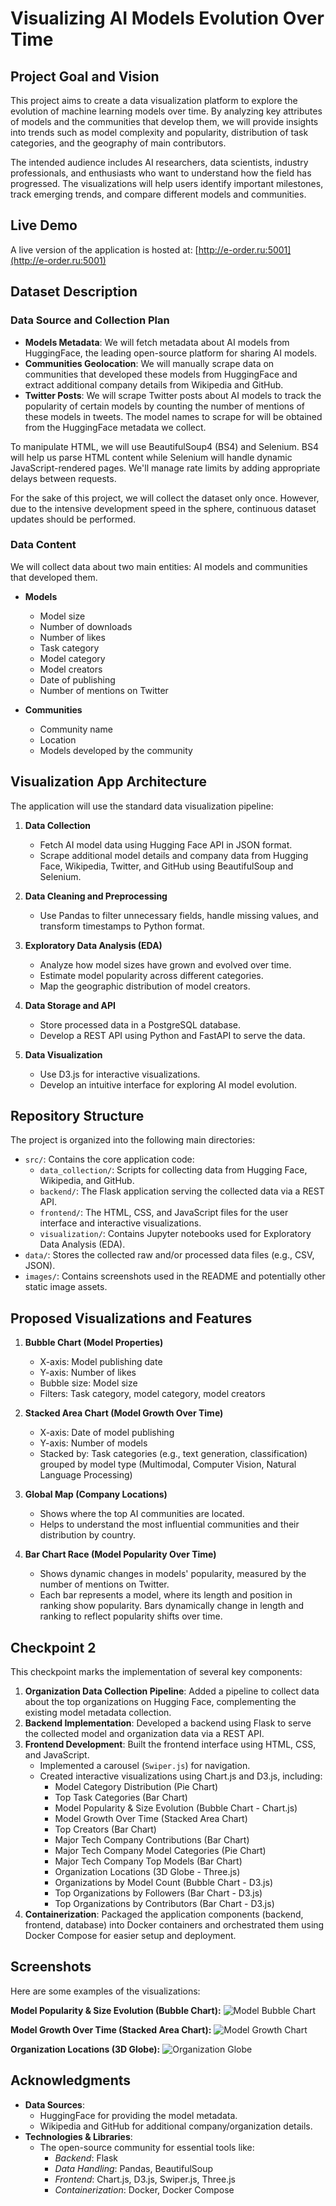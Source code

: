 # Visualizing AI Models Evolution Over Time

## Project Goal and Vision

This project aims to create a data visualization platform to explore the evolution of machine learning models over time. By analyzing key attributes of models and the communities that develop them, we will provide insights into trends such as model complexity and popularity, distribution of task categories, and the geography of main contributors.

The intended audience includes AI researchers, data scientists, industry professionals, and enthusiasts who want to understand how the field has progressed. The visualizations will help users identify important milestones, track emerging trends, and compare different models and communities.

## Live Demo

A live version of the application is hosted at: [http://e-order.ru:5001](http://e-order.ru:5001)

## Dataset Description

### Data Source and Collection Plan

- **Models Metadata**: We will fetch metadata about AI models from HuggingFace, the leading open-source platform for sharing AI models.
- **Communities Geolocation**: We will manually scrape data on communities that developed these models from HuggingFace and extract additional company details from Wikipedia and GitHub.
- **Twitter Posts**: We will scrape Twitter posts about AI models to track the popularity of certain models by counting the number of mentions of these models in tweets. The model names to scrape for will be obtained from the HuggingFace metadata we collect.

To manipulate HTML, we will use BeautifulSoup4 (BS4) and Selenium. BS4 will help us parse HTML content while Selenium will handle dynamic JavaScript-rendered pages. We'll manage rate limits by adding appropriate delays between requests.

For the sake of this project, we will collect the dataset only once. However, due to the intensive development speed in the sphere, continuous dataset updates should be performed.

### Data Content

We will collect data about two main entities: AI models and communities that developed them.

- **Models**
  - Model size
  - Number of downloads
  - Number of likes
  - Task category
  - Model category
  - Model creators
  - Date of publishing
  - Number of mentions on Twitter

- **Communities**
  - Community name
  - Location
  - Models developed by the community

## Visualization App Architecture

The application will use the standard data visualization pipeline:

1. **Data Collection**
   - Fetch AI model data using Hugging Face API in JSON format.
   - Scrape additional model details and company data from Hugging Face, Wikipedia, Twitter, and GitHub using BeautifulSoup and Selenium.

2. **Data Cleaning and Preprocessing**
   - Use Pandas to filter unnecessary fields, handle missing values, and transform timestamps to Python format.

3. **Exploratory Data Analysis (EDA)**
   - Analyze how model sizes have grown and evolved over time.
   - Estimate model popularity across different categories.
   - Map the geographic distribution of model creators.

4. **Data Storage and API**
   - Store processed data in a PostgreSQL database.
   - Develop a REST API using Python and FastAPI to serve the data.

5. **Data Visualization**
   - Use D3.js for interactive visualizations.
   - Develop an intuitive interface for exploring AI model evolution.

## Repository Structure

The project is organized into the following main directories:

-   `src/`: Contains the core application code:
    -   `data_collection/`: Scripts for collecting data from Hugging Face, Wikipedia, and GitHub.
    -   `backend/`: The Flask application serving the collected data via a REST API.
    -   `frontend/`: The HTML, CSS, and JavaScript files for the user interface and interactive visualizations.
    -   `visualization/`: Contains Jupyter notebooks used for Exploratory Data Analysis (EDA).
-   `data/`: Stores the collected raw and/or processed data files (e.g., CSV, JSON).
-   `images/`: Contains screenshots used in the README and potentially other static image assets.

## Proposed Visualizations and Features

1. **Bubble Chart (Model Properties)**
   - X-axis: Model publishing date
   - Y-axis: Number of likes
   - Bubble size: Model size
   - Filters: Task category, model category, model creators

2. **Stacked Area Chart (Model Growth Over Time)**
   - X-axis: Date of model publishing
   - Y-axis: Number of models
   - Stacked by: Task categories (e.g., text generation, classification) grouped by model type (Multimodal, Computer Vision, Natural Language Processing)

3. **Global Map (Company Locations)**
   - Shows where the top AI communities are located.
   - Helps to understand the most influential communities and their distribution by country.

4. **Bar Chart Race (Model Popularity Over Time)**
   - Shows dynamic changes in models' popularity, measured by the number of mentions on Twitter.
   - Each bar represents a model, where its length and position in ranking show popularity. Bars dynamically change in length and ranking to reflect popularity shifts over time.

## Checkpoint 2

This checkpoint marks the implementation of several key components:

1.  **Organization Data Collection Pipeline**: Added a pipeline to collect data about the top organizations on Hugging Face, complementing the existing model metadata collection.
2.  **Backend Implementation**: Developed a backend using Flask to serve the collected model and organization data via a REST API.
3.  **Frontend Development**: Built the frontend interface using HTML, CSS, and JavaScript.
    - Implemented a carousel (`Swiper.js`) for navigation.
    - Created interactive visualizations using Chart.js and D3.js, including:
        - Model Category Distribution (Pie Chart)
        - Top Task Categories (Bar Chart)
        - Model Popularity & Size Evolution (Bubble Chart - Chart.js)
        - Model Growth Over Time (Stacked Area Chart)
        - Top Creators (Bar Chart)
        - Major Tech Company Contributions (Bar Chart)
        - Major Tech Company Model Categories (Pie Chart)
        - Major Tech Company Top Models (Bar Chart)
        - Organization Locations (3D Globe - Three.js)
        - Organizations by Model Count (Bubble Chart - D3.js)
        - Top Organizations by Followers (Bar Chart - D3.js)
        - Top Organizations by Contributors (Bar Chart - D3.js)
4.  **Containerization**: Packaged the application components (backend, frontend, database) into Docker containers and orchestrated them using Docker Compose for easier setup and deployment.

## Screenshots

Here are some examples of the visualizations:

**Model Popularity & Size Evolution (Bubble Chart):**
![Model Bubble Chart](images/bubble.png)

**Model Growth Over Time (Stacked Area Chart):**
![Model Growth Chart](images/growth.png)

**Organization Locations (3D Globe):**
![Organization Globe](images/globe.png)

## Acknowledgments

- **Data Sources**:
    - HuggingFace for providing the model metadata.
    - Wikipedia and GitHub for additional company/organization details.
- **Technologies & Libraries**:
    - The open-source community for essential tools like:
        - *Backend*: Flask
        - *Data Handling*: Pandas, BeautifulSoup
        - *Frontend*: Chart.js, D3.js, Swiper.js, Three.js
        - *Containerization*: Docker, Docker Compose
